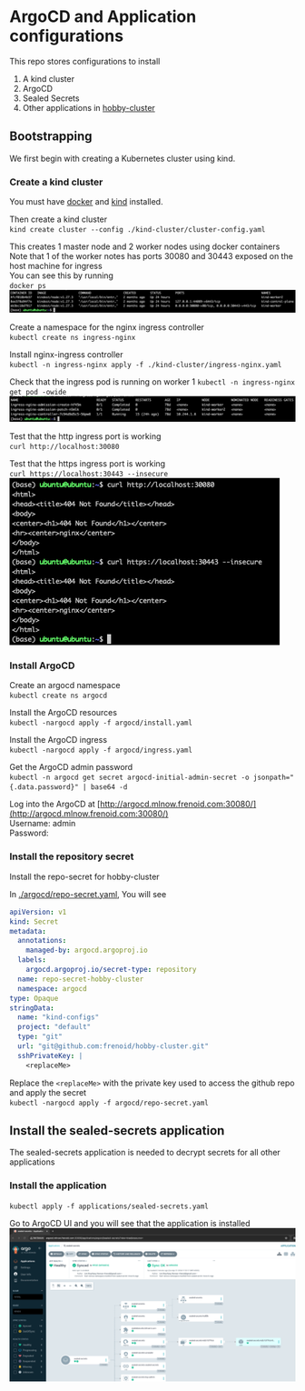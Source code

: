 # ArgoCD and Application configurations
This repo stores configurations to install
1. A kind cluster
2. ArgoCD
3. Sealed Secrets
4. Other applications in [hobby-cluster](https://github.com/frenoid/hobby-cluster)

## Bootstrapping
We first begin with creating a Kubernetes cluster using kind. <br> 

### Create a kind cluster
You must have [docker](https://www.docker.com/) and [kind](https://kind.sigs.k8s.io/) installed.<br>

Then create a kind cluster<br>
`kind create cluster --config ./kind-cluster/cluster-config.yaml`

This creates 1 master node and 2 worker nodes using docker containers
Note that 1 of the worker notes has ports 30080 and 30443 exposed on the host machine for ingress<br>
You can see this by running<br>
`docker ps`
![Kind Cluster running in Docker](./kind-cluster/images/docker-ps-output.png "1 master 2 worker")


Create a namespace for the nginx ingress controller<br>
`kubectl create ns ingress-nginx`

Install nginx-ingress controller<br>
`kubectl -n ingress-nginx apply -f ./kind-cluster/ingress-nginx.yaml`

Check that the ingress pod is running on worker 1
`kubectl -n ingress-nginx get pod -owide`
![Ingress pods are running](./kind-cluster/images/ingress-pod-node-location.png "Ingress pods are running")

Test that the http ingress port is working <br>
`curl http://localhost:30080`

Test that the https ingress port is working <br>
`curl https://localhost:30443 --insecure` 
![Ingress ports are working](./kind-cluster/images/testing-ingress-ports.png "Ingress ports 30080 and 30443 are responding")

### Install ArgoCD
Create an argocd namespace<br>
`kubectl create ns argocd`

Install the ArgoCD resources<br>
`kubectl -nargocd apply -f argocd/install.yaml`

Install the ArgoCD ingress<br>
`kubectl -nargocd apply -f argocd/ingress.yaml`

Get the ArgoCD admin password<br>
`kubectl -n argocd get secret argocd-initial-admin-secret -o jsonpath="{.data.password}" | base64 -d`

Log into the ArgoCD at [http://argocd.mlnow.frenoid.com:30080/](http://argocd.mlnow.frenoid.com:30080/)<br>
Username: admin<br>
Password: <argoCDAdminPassword>

### Install the repository secret
Install the repo-secret for hobby-cluster

In [./argocd/repo-secret.yaml](./argocd/repo-secret.yaml), You will see <br>

```yaml
apiVersion: v1
kind: Secret
metadata:
  annotations:
    managed-by: argocd.argoproj.io
  labels:
    argocd.argoproj.io/secret-type: repository
  name: repo-secret-hobby-cluster
  namespace: argocd
type: Opaque
stringData:
  name: "kind-configs"
  project: "default"
  type: "git"
  url: "git@github.com:frenoid/hobby-cluster.git"
  sshPrivateKey: |
    <replaceMe>
```

Replace the `<replaceMe>` with the private key used to access the github repo and apply the secret <br>
`kubectl -nargocd apply -f argocd/repo-secret.yaml`

## Install the sealed-secrets application
The sealed-secrets application is needed to decrypt secrets for all other applications

### Install the application
`kubectl apply -f applications/sealed-secrets.yaml`<br>

Go to ArgoCD UI and you will see that the application is installed<br>
![Installed Sealed Secrets](./argocd/images/sealed-secrets-argocd-ui.png "ArgoCD UI showing Sealed Secrets installed")



